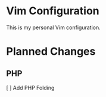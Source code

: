 # Vim Configuration

This is my personal Vim configuration.

# Planned Changes

## PHP

[ ] Add PHP Folding
